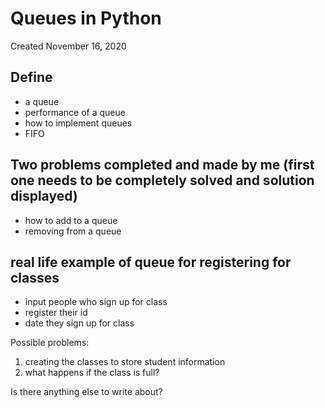 # Queues in Python
Created November 16, 2020

## Define 
- a queue
- performance of a queue
- how to implement queues
- FIFO

## Two problems completed and made by me (first one needs to be completely solved and solution displayed)
- how to add to a queue
- removing from a queue

## real life example of queue for registering for classes
- input people who sign up for class
- register their id
- date they sign up for class

Possible problems:
1. creating the classes to store student information
2. what happens if the class is full?

Is there anything else to write about?
